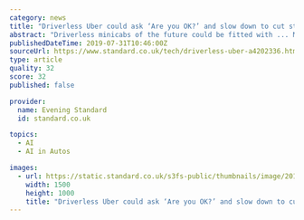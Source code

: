 ```yaml
---
category: news
title: "Driverless Uber could ask ‘Are you OK?’ and slow down to cut stress"
abstract: "Driverless minicabs of the future could be fitted with ... Machine learning, a branch of artificial intelligence, inside the minicab would use data to create a more “satisfying” trip and could also speak to its passenger asking “How do you feel?”"
publishedDateTime: 2019-07-31T10:46:00Z
sourceUrl: https://www.standard.co.uk/tech/driverless-uber-a4202336.html
type: article
quality: 32
score: 32
published: false

provider:
  name: Evening Standard
  id: standard.co.uk

topics:
  - AI
  - AI in Autos

images:
  - url: https://static.standard.co.uk/s3fs-public/thumbnails/image/2019/07/31/11/uberim-20069-1.jpg
    width: 1500
    height: 1000
    title: "Driverless Uber could ask ‘Are you OK?’ and slow down to cut stress"
---
```

